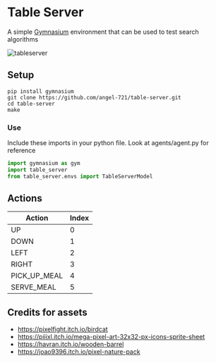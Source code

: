 # Table Server
A simple [Gymnasium](https://gymnasium.farama.org/) environment that can be used to test search algorithms

![tableserver](https://github.com/angel-721/table-server/assets/75283919/00dc2995-8d08-4762-8789-ca51f3bd8bd1)


## Setup
```
pip install gymnasium
git clone https://github.com/angel-721/table-server.git
cd table-server
make
```

### Use
Include these imports in your python file. Look at agents/agent.py for reference
``` python
import gymnasium as gym
import table_server
from table_server.envs import TableServerModel
```

## Actions
| Action         | Index |
|----------------|-------|
| UP             | 0     |
| DOWN           | 1     |
| LEFT           | 2     |
| RIGHT          | 3     |
| PICK_UP_MEAL   | 4     |
| SERVE_MEAL     | 5     |



## Credits for assets
- https://pixelfight.itch.io/birdcat
- https://piiixl.itch.io/mega-pixel-art-32x32-px-icons-sprite-sheet
- https://havran.itch.io/wooden-barrel
- https://joao9396.itch.io/pixel-nature-pack
